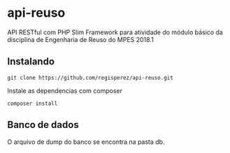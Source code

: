 # api-reuso
API RESTful com PHP Slim Framework para atividade do módulo básico da disciplina de Engenharia de Reuso do MPES 2018.1

## Instalando
```shell
git clone https://github.com/regisperez/api-reuso.git
```
Instale as dependencias com composer
```shell
composer install
```

## Banco de dados
O arquivo de dump do banco se encontra na pasta db.
```


